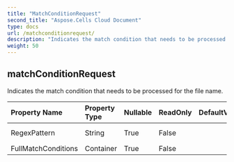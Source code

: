 ```yaml
---
title: "MatchConditionRequest"
second_title: "Aspose.Cells Cloud Document"
type: docs
url: /matchconditionrequest/
description: "Indicates the match condition that needs to be processed for the file name."
weight: 50
---
```


## **matchConditionRequest**

Indicates the match condition that needs to be processed for the file name. 

| Property Name | Property Type | Nullable |  ReadOnly | DefaultValue | Description | 
| :- | :- | :- |:- |  :- | :- |
| RegexPattern | String | True |  False |  | Regex Pattern. |  
| FullMatchConditions | Container | True |  False |  | Name list. |  

